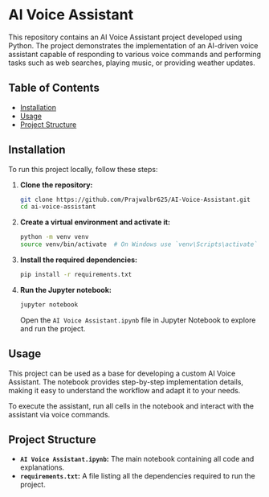 # AI Voice Assistant

This repository contains an AI Voice Assistant project developed using Python. The project demonstrates the implementation of an AI-driven voice assistant capable of responding to various voice commands and performing tasks such as web searches, playing music, or providing weather updates.

## Table of Contents

- [Installation](#installation)
- [Usage](#usage)
- [Project Structure](#project-structure)

## Installation

To run this project locally, follow these steps:

1. **Clone the repository:**

   ```bash
   git clone https://github.com/Prajwalbr625/AI-Voice-Assistant.git
   cd ai-voice-assistant
   ```

2. **Create a virtual environment and activate it:**

   ```bash
   python -m venv venv
   source venv/bin/activate  # On Windows use `venv\Scripts\activate`
   ```

3. **Install the required dependencies:**

   ```bash
   pip install -r requirements.txt
   ```

4. **Run the Jupyter notebook:**

   ```bash
   jupyter notebook
   ```

   Open the `AI Voice Assistant.ipynb` file in Jupyter Notebook to explore and run the project.

## Usage

This project can be used as a base for developing a custom AI Voice Assistant. The notebook provides step-by-step implementation details, making it easy to understand the workflow and adapt it to your needs.

To execute the assistant, run all cells in the notebook and interact with the assistant via voice commands.

## Project Structure

- **`AI Voice Assistant.ipynb`:** The main notebook containing all code and explanations.
- **`requirements.txt`:** A file listing all the dependencies required to run the project.
